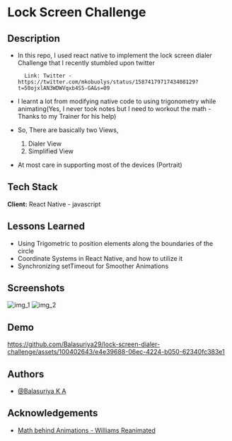 # Lock Screen Challenge

## Description

* In this repo, I used react native to implement the lock screen dialer Challenge that I recently stumbled upon twitter

        Link: Twitter - https://twitter.com/mkobuolys/status/1587417971743408129?t=50ojxlAN3WDWVqxb4S5-GA&s=09

* I learnt a lot from modifying native code to using trigonometry while animating(Yes, I never took notes but I need to workout the math - Thanks to my Trainer for his help)
* So, There are basically two Views,
    
    1. Dialer View
    2. Simplified View

* At most care in supporting most of the devices (Portrait)
## Tech Stack

**Client:** 
React Native - javascript



## Lessons Learned

 - Using Trigometric to position elements along the boundaries of the circle
 - Coordinate Systems in React Native, and how to utilize it 
 - Synchronizing setTimeout for Smoother Animations


## Screenshots

![img_1](https://github.com/Balasuriya29/lock-screen-dialer-challenge/assets/100402643/dfc4b64b-479e-4a68-8009-13accc847db0)
![img_2](https://github.com/Balasuriya29/lock-screen-dialer-challenge/assets/100402643/ccff7a08-2438-47b7-8c7c-7bb878556cc2)


## Demo



https://github.com/Balasuriya29/lock-screen-dialer-challenge/assets/100402643/e4e39688-06ec-4224-b050-62340fc383e1



## Authors

- [@Balasuriya K A](https://github.com/BALASURIYA29)
## Acknowledgements

 - [Math behind Animations - Williams Reanimated](https://www.youtube.com/watch?v=-lF7sSTelOg)


